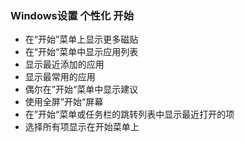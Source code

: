 ### Windows设置 个性化 开始

- 在“开始”菜单上显示更多磁贴
- 在“开始“菜单中显示应用列表
- 显示最近添加的应用
- 显示最常用的应用
- 偶尔在”开始“菜单中显示建议
- 使用全屏”开始“屏幕
- 在”开始“菜单或任务栏的跳转列表中显示最近打开的项
- 选择所有项显示在开始菜单上

